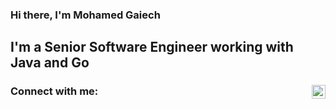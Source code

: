 ### Hi there, I'm Mohamed Gaiech

## I'm a Senior Software Engineer working with Java and Go

### Connect with me: [<img align="right" alt="codeSTACKr | LinkedIn" width="22px" src="https://cdn.jsdelivr.net/npm/simple-icons@v3/icons/linkedin.svg" />][linkedin]

<!--<div align="center">

<div align="center">
  <img src="https://github-readme-stats.vercel.app/api?username=mogaiech&count_private=true&show_icons=true&theme=github_dark&hide_border=true&include_all_commits=true&card_width=400" alt="Mohamed's GitHub Stats" />
  <br>
  <img src="https://github-readme-stats.vercel.app/api/top-langs/?username=mogaiech&layout=compact&theme=github_dark&hide_border=true&card_width=400&langs_count=6" alt="Top Languages" />
</div>

</div>-->
 
[linkedin]: https://www.linkedin.com/in/mohamedgaiech
